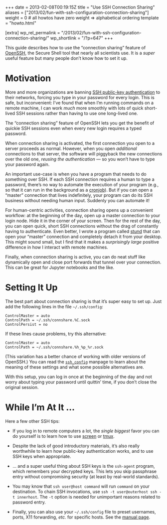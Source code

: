 +++
date = 2013-02-08T00:19:15Z
title = "Use SSH Connection Sharing"
aliases = ["2013/02/fun-with-ssh-configuration-connection-sharing"]
weight = 0 # all howtos have zero weight => alphabetical ordering
template = "howto.html"

[extra]
wp_rel_permalink = "/2013/02/fun-with-ssh-configuration-connection-sharing/"
wp_shortlink = "/?p=647"
+++

This guide describes how to use the “connection sharing” feature of
[OpenSSH](https://www.openssh.com/), the Secure Shell tool that nearly all
scientists use. It is a *super* useful feature but many people don’t know how
to set it up.

# Motivation

More and more organizations are banning
[SSH public-key authentication](https://www.ssh.com/ssh/public-key-authentication)
to their networks, forcing you type in your password for every login. This is
safe, but inconvenient: I’ve found that when I’m running commands on a remote
machine, I can work *much* more smoothly with lots of quick short-lived SSH
sessions rather than having to use one long-lived one.

The “connection sharing” feature of OpenSSH lets you get the benefit of
quickie SSH sessions even when every new login requires a typed password.

When connection sharing is activated, the first connection you open to a
server proceeds as normal. However, when you open *additional* connections to
that server, the software will piggyback the new connections over the old one,
*reusing the authentication* — so you won’t have to type your password again.

An important use-case is when you have a program that needs to do something
over SSH. If each SSH connection requires a human to type a password, there’s
no way to automate the execution of your program (e.g., so that it can run in
the background as a [cronjob](https://en.wikipedia.org/wiki/Cron)). But if you
can open a “master” connection that lives indefinitely, your program can do
its SSH business without needing human input. Suddenly you can automate it!

For human-centric activities, connection sharing opens up a convenient
workflow: at the beginning of the day, open up a master connection to your
login node. Hide it in the corner of your screen. Then for the rest of the
day, you can open quick, short SSH connections without the drag of constantly
having to authenticate. Even better, I wrote a program called
[stund](https://github.com/pkgw/stund/) that can open your “master” connection
and completely detach it from your desktop. This might sound small, but I find
that it makes a *surprisingly large* positive difference in how I interact
with remote machines.

Finally, when connection sharing is active, you can do neat stuff like
dynamically open and close port forwards that tunnel over your connection.
This can be great for Jupyter notebooks and the like.


# Setting It Up

The best part about connection sharing is that it’s super easy to set up. Just
add the following lines in the file `~/.ssh/config`:

```
ControlMaster = auto
ControlPath = ~/.ssh/connshare.%C.sock
ControlPersist = no
```

If these lines cause problems, try this alternative:

```
ControlMaster = auto
ControlPath = ~/.ssh/connshare.%h_%p_%r.sock
```

(This variation has a better chance of working with older versions of
OpenSSH.) You can read the
[`ssh_config`](http://www.manpagez.com/man/5/ssh_config/) manpage to learn
about the meaning of these settings and what some possible alternatives are.

With this setup, you can log in once at the beginning of the day and not worry
about typing your password until quittin’ time, if you don’t close the
original session.


# While I’m At It …

Here a few other SSH tips:

- If you log in to remote computers a lot, the _single biggest_ favor you can
  do yourself is to learn how to use
  [screen](http://www.gnu.org/software/screen/) or
  [tmux](https://github.com/tmux/tmux).

- Despite the lack of good introductory materials, it’s also really worthwhile
  to learn how public-key authentication works, and to use SSH keys when
  appropriate.

- … and a super useful thing about SSH keys is the `ssh-agent` program, which
  remembers your decrypted keys. This lets you skip passphrase entry without
  compromising security (at least by real-world standards).

- You may know that `ssh user@host command` will run `command` on your
  destination. To chain SSH invocations, use `ssh -t user@outerhost ssh -t
  innerhost`. The `-t` option is needed for unimportant reasons related to
  password entry.

- Finally, you can also use your `~/.ssh/config` file to preset usernames,
  ports, X11 forwarding, _etc._ for specific hosts. See the
  [manual page](http://www.manpagez.com/man/5/ssh_config/).
